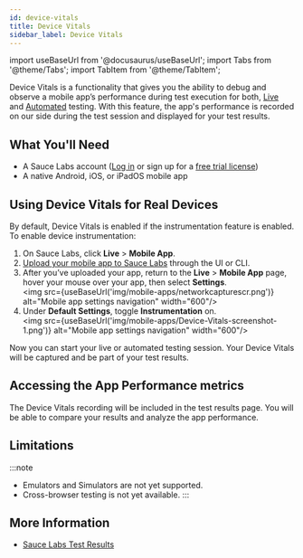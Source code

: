 ```yaml
---
id: device-vitals
title: Device Vitals
sidebar_label: Device Vitals
---
```

import useBaseUrl from '@docusaurus/useBaseUrl';
import Tabs from '@theme/Tabs';
import TabItem from '@theme/TabItem';

Device Vitals is a functionality that gives you the ability to debug and observe a mobile app’s performance during test execution for both, [Live](/mobile-apps/live-testing/live-mobile-app-testing/) and [Automated](/mobile-apps/automated-testing/) testing. With this feature, the app's performance is recorded on our side during the test session and displayed for your test results.

## What You'll Need

* A Sauce Labs account ([Log in](https://accounts.saucelabs.com/am/XUI/#login/) or sign up for a [free trial license](https://saucelabs.com/sign-up))
* A native Android, iOS, or iPadOS mobile app
  
## Using Device Vitals for Real Devices

By default, Device Vitals is enabled if the instrumentation feature is enabled.
To enable device instrumentation:

1. On Sauce Labs, click **Live** > **Mobile App**.
2. [Upload your mobile app to Sauce Labs](/mobile-apps/app-storage/) through the UI or CLI.
3. After you’ve uploaded your app, return to the **Live** > **Mobile App** page, hover your mouse over your app, then select **Settings**. <br/><img src={useBaseUrl('img/mobile-apps/networkcapturescr.png')} alt="Mobile app settings navigation" width="600"/>
4. Under **Default Settings**, toggle **Instrumentation** on. 
   <br/><img src={useBaseUrl('img/mobile-apps/Device-Vitals-screenshot-1.png')} alt="Mobile app settings navigation" width="600"/>

Now you can start your live or automated testing session. Your Device Vitals will be captured and be part of your test results. 

## Accessing the App Performance metrics 

The Device Vitals recording will be included in the test results page. You will be able to compare your results and analyze the app performance.

## Limitations

:::note 
* Emulators and Simulators are not yet supported. 
* Cross-browser testing is not yet available. 
:::

## More Information
* [Sauce Labs Test Results](/test-results)
